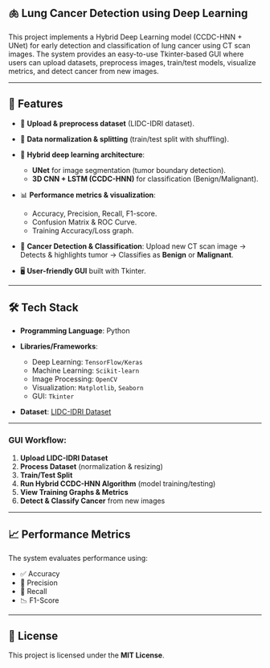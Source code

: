 ## 🫁 Lung Cancer Detection using Deep Learning

This project implements a Hybrid Deep Learning model (CCDC-HNN + UNet) for early detection and classification of lung cancer using CT scan images. The system provides an easy-to-use Tkinter-based GUI where users can upload datasets, preprocess images, train/test models, visualize metrics, and detect cancer from new images.

---

## 🚀 Features

* 📂 **Upload & preprocess dataset** (LIDC-IDRI dataset).
* 🔄 **Data normalization & splitting** (train/test split with shuffling).
* 🧠 **Hybrid deep learning architecture**:

  * **UNet** for image segmentation (tumor boundary detection).
  * **3D CNN + LSTM (CCDC-HNN)** for classification (Benign/Malignant).
* 📊 **Performance metrics & visualization**:

  * Accuracy, Precision, Recall, F1-score.
  * Confusion Matrix & ROC Curve.
  * Training Accuracy/Loss graph.
* 🩻 **Cancer Detection & Classification**: Upload new CT scan image → Detects & highlights tumor → Classifies as **Benign** or **Malignant**.
* 🖥️ **User-friendly GUI** built with Tkinter.

---

## 🛠️ Tech Stack

* **Programming Language**: Python
* **Libraries/Frameworks**:

  * Deep Learning: `TensorFlow/Keras`
  * Machine Learning: `Scikit-learn`
  * Image Processing: `OpenCV`
  * Visualization: `Matplotlib`, `Seaborn`
  * GUI: `Tkinter`
* **Dataset**: [LIDC-IDRI Dataset](https://wiki.cancerimagingarchive.net/display/Public/LIDC-IDRI)

---


### GUI Workflow:

1. **Upload LIDC-IDRI Dataset**
2. **Process Dataset** (normalization & resizing)
3. **Train/Test Split**
4. **Run Hybrid CCDC-HNN Algorithm** (model training/testing)
5. **View Training Graphs & Metrics**
6. **Detect & Classify Cancer** from new images

---

## 📈 Performance Metrics

The system evaluates performance using:

* ✅ Accuracy
* 🎯 Precision
* 🔄 Recall
* 📉 F1-Score

---

## 📜 License

This project is licensed under the **MIT License**.

